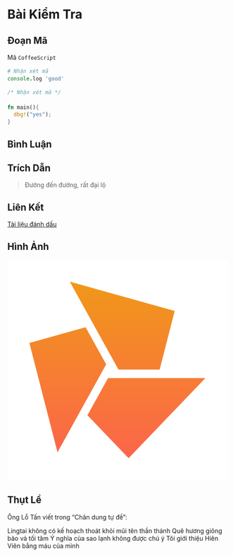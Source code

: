 [Markdown 全局注释]:#

# Bài Kiểm Tra

## Đoạn Mã

Mã `CoffeeScript`

```coffee
# Nhận xét mã
console.log 'good'


```

```rust
/* Nhận xét mã */

fn main(){
  dbg!("yes");
}
```

## Bình Luận

<!-- HTML 注释 --> 

<!-- 多行注释 --> 

## Trích Dẫn

> Đường đến đường, rất đại lộ

## Liên Kết

[Tài liệu đánh dấu](https://github.com/xxai-art/xxai-art-md)

## Hình Ảnh

![xxAI.Art Nhận diện thương hiệu](https://raw.githubusercontent.com/xxai-art/web/main/file/svg/logo.svg)

## Thụt Lề

Ông Lỗ Tấn viết trong “Chân dung tự đề”:

  Lingtai không có kế hoạch thoát khỏi mũi tên thần thánh
  Quê hương giông bão và tối tăm
  Ý nghĩa của sao lạnh không được chú ý
  Tôi giới thiệu Hiên Viên bằng máu của mình


